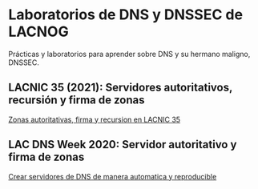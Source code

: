 # Laboratorios de DNS y DNSSEC de LACNOG

Prácticas y laboratorios para aprender sobre DNS y su hermano maligno, DNSSEC.

## LACNIC 35 (2021): Servidores autoritativos, recursión y firma de zonas

[Zonas autoritativas, firma y recursion en LACNIC 35](tutorial-lacnic35/README.md)

## LAC DNS Week 2020: Servidor autoritativo y firma de zonas

[Crear servidores de DNS de manera automatica y reproducible](lab-guides/demo-dnssec-icann-week-nov2020.md)

